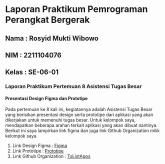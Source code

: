 # Laporan Praktikum Pemrograman Perangkat Bergerak 

## Nama : Rosyid Mukti Wibowo
## NIM : 2211104076 
## Kelas : SE-06-01 

### Laporan Praktikum Pertemuan 8 Asistensi Tugas Besar

#### Presentasi Design Figma dan Prototipe

Pada pertemuan ke 8 kali ini, kegiatannya adalah Asistensi Tugas Besar yang berisikan presentasi design serta prototipe dari aplikasi yang akan dikerjakan untuk memenuhi tugas besar. Untuk kelompok saya, mendapatkan beberapa arahan terkait aplikasi yang akan dibuat nantinya. Berikut ini saya lampirkan link figma dan juga link Github Organization milik kelompok saya.
1) Link Design Figma : [Figma](https://www.figma.com/design/fokUooh2giQfVGwMGvfJYQ/Team-1-PPB?node-id=0-1&t=KxL3miTLVYV5EbYy-1)
2) Link Prototipe : [Prototipe](https://www.figma.com/proto/fokUooh2giQfVGwMGvfJYQ/Team-1-PPB?node-id=49-1825&node-type=canvas&t=V8RKxumwCj1XIR3O-0&scaling=scale-down&content-scaling=fixed&page-id=21%3A425&starting-point-node-id=97%3A42)
3) Link Github Organization : [ToListApps](https://github.com/ToListApps)